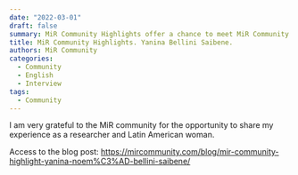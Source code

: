 ```yaml
---
date: "2022-03-01"
draft: false
summary: MiR Community Highlights offer a chance to meet MiR Community members and learn more about their professional journeys, experiences with R, and personal pursuits. This is my interview.
title: MiR Community Highlights. Yanina Bellini Saibene.
authors: MiR Community
categories:
  - Community
  - English
  - Interview
tags: 
  - Community
---
```


I am very grateful to the MiR community for the opportunity to share my experience as a researcher and Latin American woman.

Access to the blog post: https://mircommunity.com/blog/mir-community-highlight-yanina-noem%C3%AD-bellini-saibene/